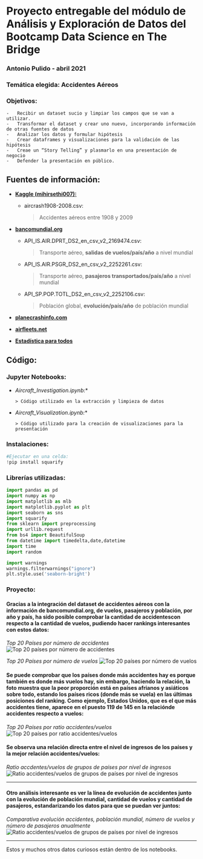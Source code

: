 # **Proyecto entregable del módulo de Análisis y Exploración de Datos del Bootcamp Data Science en The Bridge**

### Antonio Pulido - abril 2021

### Temática elegida: Accidentes Aéreos

### Objetivos:

```
-	Recibir un dataset sucio y limpiar los campos que se van a utilizar.
-	Transformar el dataset y crear uno nuevo, incorporando información de otras fuentes de datos
-	Analizar los datos y formular hipótesis
-	Crear dataframes y visualizaciones para la validación de las hipótesis
-	Creae un “Story Telling” y plasmarlo en una presentación de negocio
-	Defender la presentación en público.

```

## Fuentes de información:

* **[Kaggle (mihirsethi007):](https://www.kaggle.com/mihirsethi007/aircrash-data)**

    * aircrash1908-2008.csv:
        > Accidentes aéreos entre 1908 y 2009

* **[bancomundial.org](https://data.worldbank.org/indicator/IS.AIR.DPRT?view=chart)**

    *	API_IS.AIR.DPRT_DS2_en_csv_v2_2169474.csv:
        > Transporte aéreo, **salidas de vuelos/país/año** a nivel mundial

    *	API_IS.AIR.PSGR_DS2_en_csv_v2_2252261.csv:
        > Transporte aéreo, **pasajeros transportados/país/año** a nivel mundial

    *	API_SP.POP.TOTL_DS2_en_csv_v2_2252106.csv:
        > Población global, **evolución/país/año** de población mundial

* **[planecrashinfo.com](http://www.planecrashinfo.com)**
* **[airfleets.net](https://www.airfleets.net/crash/crash_search.htm)**
* **[Estadística para todos](http://www.estadisticaparatodos.es/taller/loterias/loterias.html)**

## Código:

### Jupyter Notebooks:

* **Aircraft_Investigation.ipynb*:**
      
      > Código utilizado en la extracción y limpieza de datos

* **Aircraft_Visualization.ipynb*:**
     
      > Código utilizado para la creación de visualizaciones para la presentación

### Instalaciones:

``` python
#Ejecutar en una celda:
!pip install squarify
```
### Librerías utilizadas:

``` python
import pandas as pd
import numpy as np
import matplotlib as mlb
import matplotlib.pyplot as plt
import seaborn as sns
import squarify
from sklearn import preprocessing
import urllib.request
from bs4 import BeautifulSoup
from datetime import timedelta,date,datetime
import time
import random

import warnings
warnings.filterwarnings("ignore")
plt.style.use('seaborn-bright')
```
### Proyecto:

#### Gracias a la integración del **dataset de accidentes aéreos** con la información de **bancomundial.org**, de vuelos, pasajeros y población, por año y país, ha sido posible comprobar la cantidad de accidentescon respecto a la cantidad de vuelos, pudiendo hacer rankings interesantes con estos datos:

*Top 20 Países por número de accidentes*
![Top 20 países por número de accidentes](img/t20accidents.png)

*Top 20 Países por número de vuelos*
![Top 20 países por número de vuelos](img/t20flights.png)

#### Se puede comprobar que los países donde más accidentes hay es porque también es donde más vuelos hay, sin embargo, haciendo la relación, la foto muestra que la peor proporción está en países afrianos y asiáticos sobre todo, estando los países ricos (donde más se vuela) en las últimas posiciones del ranking. Como ejemplo, Estados Unidos, que es el que más accidentes tiene, aparece en el puesto 119 de 145 en la relaciónde accidentes respecto a vuelos:

*Top 20 Países por ratio accidentes/vuelos*
![Top 20 países por ratio accidentes/vuelos](img/t20ratioaccidentes.png)

#### Se observa una relación directa entre el nivel de ingresos de los países y la mejor relación accidentes/vuelos:

*Ratio accdentes/vuelos de grupos de países por nivel de ingresos*
![Ratio accidentes/vuelos de grupos de países por nivel de ingresos](img/ratio_incomelevel.png)

---

#### Otro análisis interesante es ver la línea de evolución de accidentes junto con la evolución de población mundial, cantidad de vuelos y cantidad de pasajeros, estandarizando los datos para que se puedan ver juntos:

*Comparativa evolución accidentes, población mundial, número de vuelos y número de pasajeros anualmente*
![Ratio accidentes/vuelos de grupos de países por nivel de ingresos](img/lineas_escala.png)

---

Estos y muchos otros datos curiosos están dentro de los notebooks.
